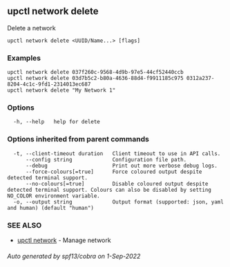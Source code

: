 ## upctl network delete

Delete a network

```
upctl network delete <UUID/Name...> [flags]
```

### Examples

```
upctl network delete 037f260c-9568-4d9b-97e5-44cf52440ccb
upctl network delete 03d7b5c2-b80a-4636-88d4-f9911185c975 0312a237-8204-4c1c-9fd1-2314013ec687
upctl network delete "My Network 1"
```

### Options

```
  -h, --help   help for delete
```

### Options inherited from parent commands

```
  -t, --client-timeout duration   Client timeout to use in API calls.
      --config string             Configuration file path.
      --debug                     Print out more verbose debug logs.
      --force-colours[=true]      Force coloured output despite detected terminal support.
      --no-colours[=true]         Disable coloured output despite detected terminal support. Colours can also be disabled by setting NO_COLOR environment variable.
  -o, --output string             Output format (supported: json, yaml and human) (default "human")
```

### SEE ALSO

* [upctl network](upctl_network.md)	 - Manage network

###### Auto generated by spf13/cobra on 1-Sep-2022
